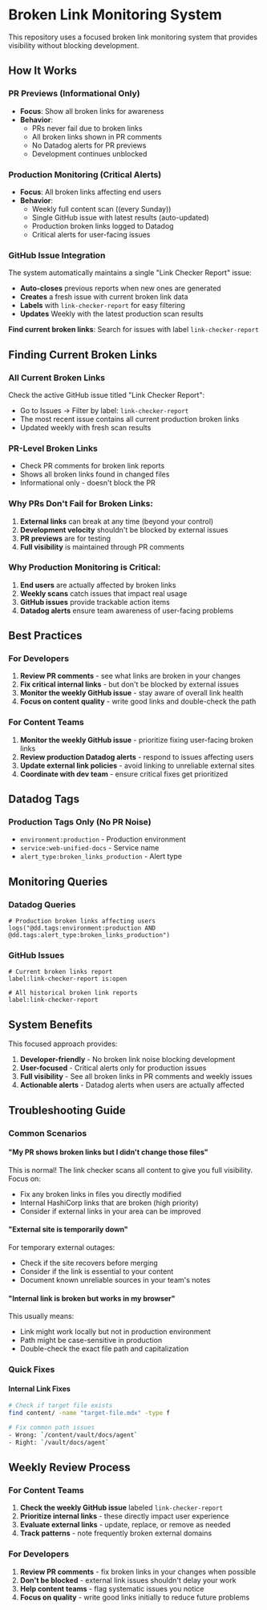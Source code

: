 # Broken Link Monitoring System

This repository uses a focused broken link monitoring system that provides visibility without blocking development.

## How It Works

### PR Previews (Informational Only)

- **Focus**: Show all broken links for awareness
- **Behavior**:
  - PRs never fail due to broken links
  - All broken links shown in PR comments
  - No Datadog alerts for PR previews
  - Development continues unblocked

### Production Monitoring (Critical Alerts)

- **Focus**: All broken links affecting end users
- **Behavior**:
  - Weekly full content scan ((every Sunday))
  - Single GitHub issue with latest results (auto-updated)
  - Production broken links logged to Datadog
  - Critical alerts for user-facing issues

### GitHub Issue Integration

The system automatically maintains a single "Link Checker Report" issue:

- **Auto-closes** previous reports when new ones are generated
- **Creates** a fresh issue with current broken link data
- **Labels** with `link-checker-report` for easy filtering
- **Updates** Weekly with the latest production scan results

**Find current broken links**: Search for issues with label `link-checker-report`

## Finding Current Broken Links

### All Current Broken Links

Check the active GitHub issue titled "Link Checker Report":

- Go to Issues → Filter by label: `link-checker-report`
- The most recent issue contains all current production broken links
- Updated weekly with fresh scan results

### PR-Level Broken Links

- Check PR comments for broken link reports
- Shows all broken links found in changed files
- Informational only - doesn't block the PR

### Why PRs Don't Fail for Broken Links:

1. **External links** can break at any time (beyond your control)
2. **Development velocity** shouldn't be blocked by external issues
3. **PR previews** are for testing
4. **Full visibility** is maintained through PR comments

### Why Production Monitoring is Critical:

1. **End users** are actually affected by broken links
2. **Weekly scans** catch issues that impact real usage
3. **GitHub issues** provide trackable action items
4. **Datadog alerts** ensure team awareness of user-facing problems

## Best Practices

### For Developers

1. **Review PR comments** - see what links are broken in your changes
2. **Fix critical internal links** - but don't be blocked by external issues
3. **Monitor the weekly GitHub issue** - stay aware of overall link health
4. **Focus on content quality** - write good links and double-check the path

### For Content Teams

1. **Monitor the weekly GitHub issue** - prioritize fixing user-facing broken links
2. **Review production Datadog alerts** - respond to issues affecting users
3. **Update external link policies** - avoid linking to unreliable external sites
4. **Coordinate with dev team** - ensure critical fixes get prioritized

## Datadog Tags

### Production Tags Only (No PR Noise)

- `environment:production` - Production environment
- `service:web-unified-docs` - Service name
- `alert_type:broken_links_production` - Alert type

## Monitoring Queries

### Datadog Queries

```
# Production broken links affecting users
logs("@dd.tags:environment:production AND @dd.tags:alert_type:broken_links_production")
```

### GitHub Issues

```
# Current broken links report
label:link-checker-report is:open

# All historical broken link reports
label:link-checker-report
```

## System Benefits

This focused approach provides:

1. **Developer-friendly** - No broken link noise blocking development
2. **User-focused** - Critical alerts only for production issues
3. **Full visibility** - See all broken links in PR comments and weekly issues
4. **Actionable alerts** - Datadog alerts when users are actually affected

## Troubleshooting Guide

### Common Scenarios

#### "My PR shows broken links but I didn't change those files"

This is normal! The link checker scans all content to give you full visibility. Focus on:

- Fix any broken links in files you directly modified
- Internal HashiCorp links that are broken (high priority)
- Consider if external links in your area can be improved

#### "External site is temporarily down"

For temporary external outages:

- Check if the site recovers before merging
- Consider if the link is essential to your content
- Document known unreliable sources in your team's notes

#### "Internal link is broken but works in my browser"

This usually means:

- Link might work locally but not in production environment
- Path might be case-sensitive in production
- Double-check the exact file path and capitalization

### Quick Fixes

#### Internal Link Fixes

```bash
# Check if target file exists
find content/ -name "target-file.mdx" -type f

# Fix common path issues
- Wrong: `/content/vault/docs/agent`
- Right: `/vault/docs/agent`
```

## Weekly Review Process

### For Content Teams

1. **Check the weekly GitHub issue** labeled `link-checker-report`
2. **Prioritize internal links** - these directly impact user experience
3. **Evaluate external links** - update, replace, or remove as needed
4. **Track patterns** - note frequently broken external domains

### For Developers

1. **Review PR comments** - fix broken links in your changes when possible
2. **Don't be blocked** - external link issues shouldn't delay your work
3. **Help content teams** - flag systematic issues you notice
4. **Focus on quality** - write good links initially to reduce future problems
